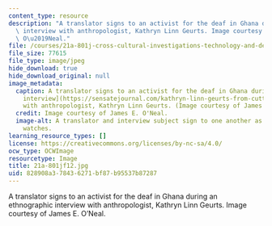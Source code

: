 ```yaml
---
content_type: resource
description: "A translator signs to an activist for the deaf in Ghana during an ethnographic\
  \ interview with anthropologist, Kathryn Linn Geurts. Image courtesy of James E.\
  \ O\u2019Neal."
file: /courses/21a-801j-cross-cultural-investigations-technology-and-development-fall-2012/828908a378436271bf87b95537b87287_21a-801jf12.jpg
file_size: 77615
file_type: image/jpeg
hide_download: true
hide_download_original: null
image_metadata:
  caption: A translator signs to an activist for the deaf in Ghana during an [ethnographic
    interview](https://sensatejournal.com/kathryn-linn-geurts-from-cutting-room-floor/)
    with anthropologist, Kathryn Linn Geurts. (Image courtesy of James E. O'Neal.)
  credit: Image courtesy of James E. O'Neal.
  image-alt: A translator and interview subject sign to one another as an anthropologist
    watches.
learning_resource_types: []
license: https://creativecommons.org/licenses/by-nc-sa/4.0/
ocw_type: OCWImage
resourcetype: Image
title: 21a-801jf12.jpg
uid: 828908a3-7843-6271-bf87-b95537b87287
---
```

A translator signs to an activist for the deaf in Ghana during an ethnographic interview with anthropologist, Kathryn Linn Geurts. Image courtesy of James E. O’Neal.